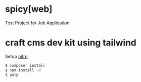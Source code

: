 # spicy[web]
Test Project for Job Application

# craft cms dev kit using tailwind
Setup [nitro](https://craftcms.com/docs/nitro/installation.html)
```sh
$ composer install
$ npm install -d
$ gulp
```

